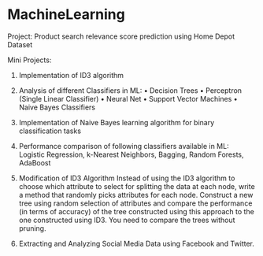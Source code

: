# MachineLearning

Project: Product search relevance score prediction using Home Depot Dataset

Mini Projects:
1) Implementation of ID3 algorithm

2) Analysis of different Classifiers in ML:
• Decision Trees
• Perceptron (Single Linear Classifier)
• Neural Net
• Support Vector Machines
• Naive Bayes Classifiers

3) Implementation of Naive Bayes learning algorithm for binary classification tasks

4) Performance comparison of following classifiers available in ML: Logistic Regression, k-Nearest Neighbors, Bagging, Random Forests, AdaBoost

5) Modification of ID3 Algorithm
Instead of using the ID3 algorithm to choose which attribute to select for splitting the data at each node, write a method that randomly picks attributes for each node. 
Construct a new tree using random selection of attributes and compare the performance (in terms of accuracy) of the tree constructed using this approach to the one constructed 
using ID3. You need to compare the trees without pruning.

6) Extracting and Analyzing Social Media Data using Facebook and Twitter.
